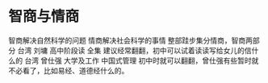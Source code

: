 # 智商与情商
智商解决自然科学的问题
情商解决社会科学的事情
整部跬步集分情商，智商两部分
台湾      刘墉              高中阶段读     全集                             建议经常翻翻，初中可以试着读读写给女儿的信什么的
台湾      曾仕强          大学及工作     中国式管理                   初中时就可以翻翻，曾仕强有些暂时就不必看了，比如易经、道德经什么的。
               

